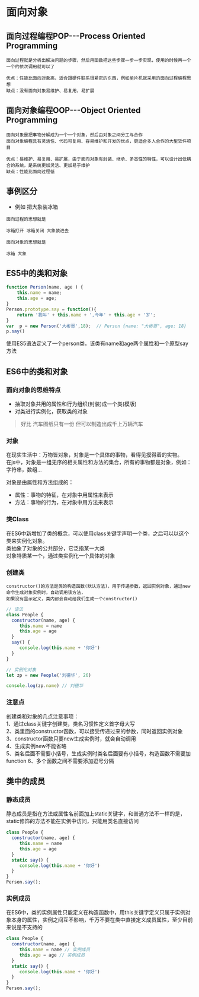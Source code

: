 # 面向对象
## 面向过程编程POP---Process Oriented Programming
```$xslt
面向过程就是分析出解决问题的步骤，然后用函数把这些步骤一步一步实现，使用的时候再一个一个的依次调用就可以了

优点：性能比面向对象高，适合跟硬件联系很紧密的东西，例如单片机就采用的面向过程编程思想
缺点：没有面向对象易维护、易复用、易扩展
```
## 面向对象编程OOP---Object Oriented Programming
```$xslt  
面向对象是把事物分解成为一个一个对象，然后由对象之间分工与合作
面向对象编程具有灵活性、代码可复用、容易维护和开发的优点，更适合多人合作的大型软件项目

优点：易维护、易复用、易扩展，由于面向对象有封装、继承、多态性的特性，可以设计出低耦合的系统，是系统更加灵活、更加易于维护
缺点：性能比面向过程低
```
## 事例区分 
* 例如 把大象装冰箱 
```$xslt
面向过程的思想就是

冰箱打开 冰箱关闭 大象装进去

面向对象的思想就是

冰箱 大象

```
## ES5中的类和对象
```js
function Person(name, age ) {
    this.name = name;
    this.age = age;
}
Person.prototype.say = function(){
    return '我叫' + this.name + ',今年' + this.age + '岁';
}
var  p = new Person('大彬哥',18);  // Person {name: "大彬哥", age: 18}
p.say()  
```
使用ES5语法定义了一个person类，该类有name和age两个属性和一个原型say方法

## ES6中的类和对象
### 面向对象的思维特点
* 抽取对象共用的属性和行为组织(封装)成一个类(模版)
* 对类进行实例化，获取类的对象

>好比 汽车图纸只有一份 但可以制造出成千上万辆汽车

### 对象
在现实生活中：万物皆对象，对象是一个具体的事物，看得见摸得着的实物。<br>
在js中，对象是一组无序的相关属性和方法的集合，所有的事物都是对象，例如：字符串，数组...<br>

对象是由属性和方法组成的：<br>
* 属性：事物的特征，在对象中用属性来表示
* 方法：事物的行为，在对象中用方法来表示

### 类Class
在ES6中新增加了类的概念，可以使用class关键字声明一个类，之后可以以这个类来实例化对象。<br>
类抽象了对象的公共部分，它泛指某一大类<br>
对象特质某一个，通过类实例化一个具体的对象

### 创建类
```$xslt
constructor()的方法是类的构造函数(默认方法)，用于传递参数，返回实例对象，通过new命令生成对象实例时，自动调用该方法，
如果没有显示定义，类内部会自动给我们生成一个constructor()
```
```js
// 语法
class People {
  constructor(name, age) {
     this.name = name
     this.age = age
  }
  say() {
     console.log(this.name + '你好')
  }
}

// 实例化对象
let zp = new People('刘德华', 26)

console.log(zp.name) // 刘德华
```
### 注意点
创建类和对象的几点注意事项：<br>
1、通过class关键字创建类，类名习惯性定义首字母大写<br>
2、类里面的constructor函数，可以接受传递过来的参数，同时返回实例对象<br>
3、constructor函数只要new生成实例时，就会自动调用<br>
4、生成实例new不能省略<br>
5、类名后面不需要小括号，生成实例时类名后面要有小括号，构造函数不需要加function
6、多个函数之间不需要添加逗号分隔

## 类中的成员
### 静态成员
静态成员是指在方法或属性名前面加上static关键字，和普通方法不一样的是，static修饰的方法不能在实例中访问，只能用类名直接访问
```js
class People {
  constructor(name, age) {
     this.name = name
     this.age = age
  }
  static say() {
     console.log(this.name + '你好')
  }
}
Person.say();
```
### 实例成员
在ES6中，类的实例属性只能定义在构造函数中，用this关键字定义只属于实例对象本身的属性，实例之间互不影响，千万不要在类中直接定义成员属性，至少目前来说是不支持的
```js
class People {
  constructor(name, age) {
     this.name = name // 实例成员
     this.age = age // 实例成员
  } 
  static say() {
     console.log(this.name + '你好')
  }
}
Person.say();
```


